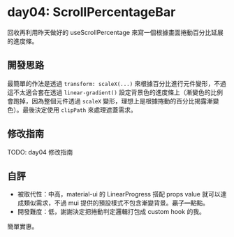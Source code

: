 # day04: ScrollPercentageBar

回收再利用昨天做好的 useScrollPercentage 來寫一個根據畫面捲動百分比延展的進度條。

## 開發思路

最簡單的作法是透過 `transform: scaleX(...)` 來根據百分比進行元件變形，不過這不太適合套在透過 `linear-gradient()` 設定背景色的進度條上（漸變色的比例會跑掉，因為整個元件透過 `scaleX` 變形，理想上是根據捲動的百分比揭露漸變色）。最後決定使用 `clipPath` 來處理遮蓋需求。

## 修改指南

TODO: day04 修改指南

## 自評

- 被取代性：中高，material-ui 的 LinearProgress 搭配 props value 就可以達成類似需求，不過 mui 提供的預設樣式不包含漸變背景。~~贏了一點點~~。
- 開發難度：低，謝謝決定把捲動判定邏輯打包成 custom hook 的我。

簡單實惠。